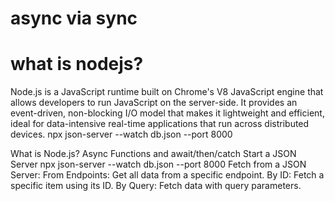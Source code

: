 # async via sync
# what is nodejs?
Node.js is a JavaScript runtime built on Chrome's V8 JavaScript engine that allows developers to run JavaScript
on the server-side. It provides an event-driven, non-blocking I/O model that makes it lightweight
and efficient, ideal for data-intensive real-time applications that run across distributed devices.
npx json-server --watch db.json --port 8000

What is Node.js?
Async Functions and await/then/catch
Start a JSON Server npx json-server --watch db.json --port 8000
Fetch from a JSON Server:
From Endpoints: Get all data from a specific endpoint.
By ID: Fetch a specific item using its ID.
By Query: Fetch data with query parameters.